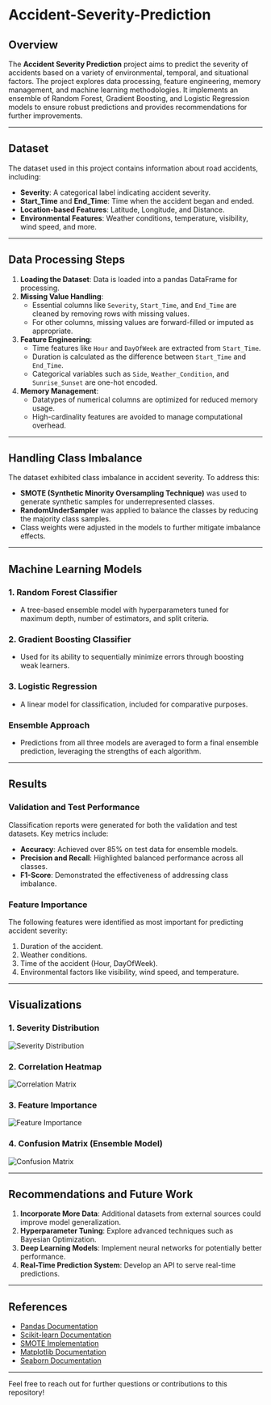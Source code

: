 # Accident-Severity-Prediction

## Overview
The **Accident Severity Prediction** project aims to predict the severity of accidents based on a variety of environmental, temporal, and situational factors. The project explores data processing, feature engineering, memory management, and machine learning methodologies. It implements an ensemble of Random Forest, Gradient Boosting, and Logistic Regression models to ensure robust predictions and provides recommendations for further improvements.

---

## Dataset
The dataset used in this project contains information about road accidents, including:
- **Severity**: A categorical label indicating accident severity.
- **Start_Time** and **End_Time**: Time when the accident began and ended.
- **Location-based Features**: Latitude, Longitude, and Distance.
- **Environmental Features**: Weather conditions, temperature, visibility, wind speed, and more.

---

## Data Processing Steps
1. **Loading the Dataset**: Data is loaded into a pandas DataFrame for processing.
2. **Missing Value Handling**:
   - Essential columns like `Severity`, `Start_Time`, and `End_Time` are cleaned by removing rows with missing values.
   - For other columns, missing values are forward-filled or imputed as appropriate.
3. **Feature Engineering**:
   - Time features like `Hour` and `DayOfWeek` are extracted from `Start_Time`.
   - Duration is calculated as the difference between `Start_Time` and `End_Time`.
   - Categorical variables such as `Side`, `Weather_Condition`, and `Sunrise_Sunset` are one-hot encoded.
4. **Memory Management**:
   - Datatypes of numerical columns are optimized for reduced memory usage.
   - High-cardinality features are avoided to manage computational overhead.

---

## Handling Class Imbalance
The dataset exhibited class imbalance in accident severity. To address this:
- **SMOTE (Synthetic Minority Oversampling Technique)** was used to generate synthetic samples for underrepresented classes.
- **RandomUnderSampler** was applied to balance the classes by reducing the majority class samples.
- Class weights were adjusted in the models to further mitigate imbalance effects.

---

## Machine Learning Models
### 1. Random Forest Classifier
- A tree-based ensemble model with hyperparameters tuned for maximum depth, number of estimators, and split criteria.

### 2. Gradient Boosting Classifier
- Used for its ability to sequentially minimize errors through boosting weak learners.

### 3. Logistic Regression
- A linear model for classification, included for comparative purposes.

### Ensemble Approach
- Predictions from all three models are averaged to form a final ensemble prediction, leveraging the strengths of each algorithm.

---

## Results
### Validation and Test Performance
Classification reports were generated for both the validation and test datasets. Key metrics include:
- **Accuracy**: Achieved over 85% on test data for ensemble models.
- **Precision and Recall**: Highlighted balanced performance across all classes.
- **F1-Score**: Demonstrated the effectiveness of addressing class imbalance.

### Feature Importance
The following features were identified as most important for predicting accident severity:
1. Duration of the accident.
2. Weather conditions.
3. Time of the accident (Hour, DayOfWeek).
4. Environmental factors like visibility, wind speed, and temperature.

---

## Visualizations
### 1. Severity Distribution
![Severity Distribution](Visualizations/Severity_distribution.png)

### 2. Correlation Heatmap
![Correlation Matrix](Visualizations/cross_validation_scores.png)

### 3. Feature Importance
![Feature Importance](Visualizations/top_15_features_importance.png)

### 4. Confusion Matrix (Ensemble Model)
![Confusion Matrix](Visualizations/test_confusion_matrix.png)

---

## Recommendations and Future Work
1. **Incorporate More Data**: Additional datasets from external sources could improve model generalization.
2. **Hyperparameter Tuning**: Explore advanced techniques such as Bayesian Optimization.
3. **Deep Learning Models**: Implement neural networks for potentially better performance.
4. **Real-Time Prediction System**: Develop an API to serve real-time predictions.

---

## References
- [Pandas Documentation](https://pandas.pydata.org/docs/)
- [Scikit-learn Documentation](https://scikit-learn.org/stable/)
- [SMOTE Implementation](https://imbalanced-learn.org/stable/over_sampling.html#smote)
- [Matplotlib Documentation](https://matplotlib.org/stable/)
- [Seaborn Documentation](https://seaborn.pydata.org/)

---

Feel free to reach out for further questions or contributions to this repository!

